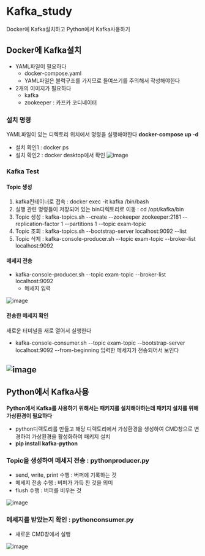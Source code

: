 # Kafka_study
Docker에 Kafka설치하고 Python에서 Kafka사용하기

## Docker에 Kafka설치
+ YAML파일이 필요하다
  + docker-compose.yaml
  + YAML파일은 블럭구조를 가지므로 들여쓰기를 주의해서 작성해야한다
+ 2개의 이미지가 필요하다
  + kafka
  + zookeeper : 카프카 코디네이터

### 설치 명령
YAML파일이 있는 디렉토리 위치에서 명령을 실행해야한다
**docker-compose up -d**
+ 설치 확인1 : docker ps
+ 설치 확인2 : docker desktop에서 확인
![image](https://github.com/user-attachments/assets/102670f3-8d7a-464f-8ba8-663d7a27542a)

### Kafka Test
#### Topic 생성
1. kafka컨테이너로 접속 : docker exec -it kafka /bin/bash
2. 실행 관련 명령들이 저장되어 있는 bin디렉토리로 이동 : cd /opt/kafka/bin
3. Topic 생성 : kafka-topics.sh --create --zookeeper zookeeper:2181 --replication-factor 1 --partitions 1 --topic exam-topic
4. Topic 조회 : kafka-topics.sh --bootstrap-server localhost:9092 --list
5. Topic 삭제 : kafka-console-producer.sh --topic exam-topic --broker-list localhost:9092
#### 메세지 전송
+ kafka-console-producer.sh --topic exam-topic --broker-list localhost:9092
  + 메세지 입력


![image](https://github.com/user-attachments/assets/197620c2-1cbf-453a-b689-737380c7c245)

#### 전송한 메세지 확인
새로운 터미널을 새로 열어서 실행한다
+ kafka-console-consumer.sh --topic exam-topic --bootstrap-server localhost:9092 --from-beginning
입력한 메세지가 전송되어서 보인다 


![image](https://github.com/user-attachments/assets/6a40e3dc-5505-4ae6-a965-bbd29fb432ae)
---
## Python에서 Kafka사용
**Python에서 Kafka를 사용하기 위해서는 패키지를 설치해야하는데 패키지 설치를 위해 가상환경이 필요하다**
+ python디렉토리를 만들고 해당 디렉토리에서 가상환경을 생성하여 CMD창으로 변경하여 가상환경을 활성화하여 패키지 설치
+ **pip install kafka-python**

### Topic을 생성하여 메세지 전송 : pythonproducer.py
+ send, write, print 수행 : 버퍼에 기록하는 것
+ 메세지 전송 수행 : 버퍼가 가득 찬 것을 의미
+ flush 수행 : 버퍼를 비우는 것


![image](https://github.com/user-attachments/assets/66183019-2439-495f-8179-e57c36a2fcba)

### 메세지를 받았는지 확인 : pythonconsumer.py
+ 새로운 CMD창에서 실행


![image](https://github.com/user-attachments/assets/aa163a27-1e20-47ce-847a-40c9dcef9f2f)
